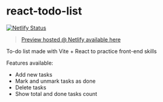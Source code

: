# react-todo-list
[![Netlify Status](https://api.netlify.com/api/v1/badges/20fb3dc6-7770-49b4-a948-3bcb1467cf68/deploy-status)](https://app.netlify.com/sites/rhuggler-react-todo/deploys)

> [Preview hosted @ Netlify available here](https://react-todo.huggler.dev/)

To-do list made with Vite + React to practice front-end skills

Features available:
- Add new tasks
- Mark and unmark tasks as done
- Delete tasks
- Show total and done tasks count